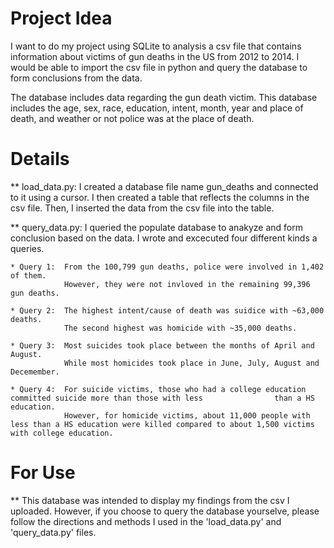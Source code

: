 # Project Idea

I want to do my project using SQLite to analysis a csv file that contains information about victims of gun deaths in the US from 2012 to 2014. I would be able to import the csv file in python and query the database to form conclusions from the data.

The database includes data regarding the gun death victim. 
This database includes the age, sex, race, education, intent, month, year 
and place of death, and weather or not police was at the place of death.

# Details 
 ** load_data.py: I created a database file name gun_deaths and connected to it using a cursor. I then created a table that reflects the columns in the csv file. Then, I inserted the data from the csv file into the table.

 ** query_data.py: I queried the populate database to anakyze and form conclusion based on the data. I wrote and excecuted four different kinds a queries.

    * Query 1:  From the 100,799 gun deaths, police were involved in 1,402 of them. 
                However, they were not invloved in the remaining 99,396 gun deaths.

    * Query 2:  The highest intent/cause of death was suidice with ~63,000 deaths. 
                The second highest was homicide with ~35,000 deaths.

    * Query 3:  Most suicides took place between the months of April and August.
                While most homicides took place in June, July, August and Decemember.
                
    * Query 4:  For suicide victims, those who had a college education committed suicide more than those with less                than a HS education. 
                However, for homicide victims, about 11,000 people with less than a HS education were killed compared to about 1,500 victims with college education.

# For Use
** This database was intended to display my findings from the csv I uploaded. However, if you choose to query the database yourselve, please follow the directions and methods I used in the 'load_data.py' and 'query_data.py' files.

